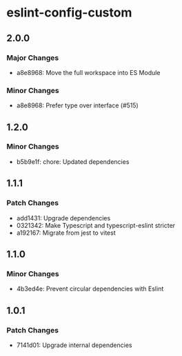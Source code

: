 # eslint-config-custom

## 2.0.0

### Major Changes

- a8e8968: Move the full workspace into ES Module

### Minor Changes

- a8e8968: Prefer type over interface (#515)

## 1.2.0

### Minor Changes

- b5b9e1f: chore: Updated dependencies

## 1.1.1

### Patch Changes

- add1431: Upgrade dependencies
- 0321342: Make Typescript and typescript-eslint stricter
- a192167: Migrate from jest to vitest

## 1.1.0

### Minor Changes

- 4b3ed4e: Prevent circular dependencies with Eslint

## 1.0.1

### Patch Changes

- 7141d01: Upgrade internal dependencies
